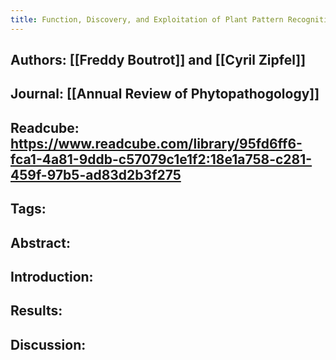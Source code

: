 ```yaml
---
title: Function, Discovery, and Exploitation of Plant Pattern Recognition Receptors for Broad-Spectrum Disease Resistance
---
```


## **Authors**: [[Freddy Boutrot]] and [[Cyril Zipfel]]

## **Journal**: [[Annual Review of Phytopathogology]]

## **Readcube**: https://www.readcube.com/library/95fd6ff6-fca1-4a81-9ddb-c57079c1e1f2:18e1a758-c281-459f-97b5-ad83d2b3f275

## **Tags**:

## **Abstract**:

## **Introduction**:

## **Results**:

## **Discussion**:
